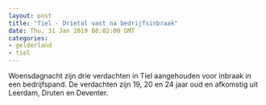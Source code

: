 ```yaml
---
layout: post
title: "Tiel - Drietal vast na bedrijfsinbraak"
date: Thu, 31 Jan 2019 08:02:00 GMT
categories: 
- gelderland 
- tiel 
---
```


Woensdagnacht zijn drie verdachten in Tiel aangehouden voor inbraak in een bedrijfspand. De verdachten zijn 19, 20 en 24 jaar oud en afkomstig uit Leerdam, Druten en Deventer.

